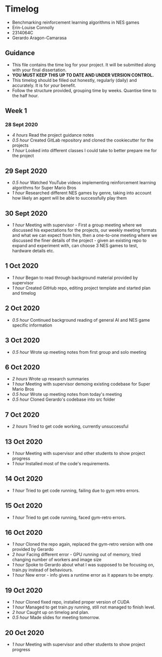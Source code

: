 # Timelog
 
* Benchmarking reinforcement learning algorithms in NES games
* Erin-Louise Connolly
* 2314064C
* Gerardo Aragon-Camarasa
 
## Guidance
 
* This file contains the time log for your project. It will be submitted along with your final dissertation.
* **YOU MUST KEEP THIS UP TO DATE AND UNDER VERSION CONTROL.**
* This timelog should be filled out honestly, regularly (daily) and accurately. It is for *your* benefit.
* Follow the structure provided, grouping time by weeks.  Quantise time to the half hour.
 
## Week 1
 
### 28 Sept 2020
 
* *4 hours* Read the project guidance notes
* *0.5 hour* Created GitLab repository and cloned the cookiecutter for the projects
* *1 hour* Looked into different classes I could take to better prepare me for the project
 
##  29 Sept 2020
 
* *0.5 hour* Watched YouTube videos implementing reinforcement learning algorithms for Super Mario Bros
* *1 hour* Researched different NES games by genre, taking into account how likely an agent will be able to successfully play them
 
## 30 Sept 2020
 
* *1 hour* Meeting with supervisor - First a group meeting where we discussed his expectations for the projects, our weekly meeting formats and what we can expect from him, then a one-to-one meeting where we discussed the finer details of the project - given an existing repo to expand and experiment with, can choose 3 NES games to test, hardware details etc.
 
## 1 Oct 2020
 
* *1 hour* Began to read through background material provided by supervisor
* *1 hour* Created GitHub repo, editing project template and started plan and timelog

## 2 Oct 2020

* *0.5 hour* Continued background reading of general AI and NES game specific information

## 3 Oct 2020
* *0.5 hour*   Wrote up meeting notes from first group and solo meeting

## 6 Oct 2020
* *2 hours* Wrote up research summaries
* *1 hour* Meeting with supervisor demoing existing codebase for Super Mario Bros
* *0.5 hour* Wrote up meeting notes from today's meeting
* *0.5 hour* Cloned Gerardo's codebase into src folder

## 7 Oct 2020 
* *2 hours* Tried to get code working, currently unsuccessful

## 13 Oct 2020
* *1 hour* Meeting with supervisor and other students to show project progress
* *1 hour* Installed most of the code's requirements.

## 14 Oct 2020
* *1 hour* Tried to get code running, failing due to gym retro errors.

## 15 Oct 2020
* *1 hour* Tried to get code running, faced gym-retro errors. 

## 16 Oct 2020
* *1 hour* Cloned the repo again, replaced the gym-retro version with one provided by Gerardo
* *2 hour* Facing different error - GPU running out of memory, tried changing number of workers and image size
* *1 hour* Spoke to Gerardo about what I was supposed to be focusing on, train.py instead of behaviours.
* *1 hour* New error - info gives a runtime error as it appears to be empty.

## 19 Oct 2020
* *1 hour* Cloned fixed repo, installed proper version of CUDA
* *1 hour* Managed to get train.py running, still not managed to finish level.
* *2 hour* Caught up on timelog and plan.
* *0.5 hour* Made slides for meeting tomorrow.

## 20 Oct 2020
* *1 hour* Meeting with supervisor and other students to show project progress

